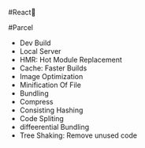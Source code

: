 #React👾

#Parcel
- Dev Build
- Local Server
- HMR: Hot Module Replacement
- Cache: Faster Builds
- Image Optimization
- Minification Of File
- Bundling
- Compress
- Consisting Hashing
- Code Spliting
- diffeerential Bundling
- Tree Shaking: Remove unused code

